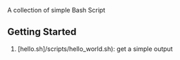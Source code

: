 A collection of simple Bash Script
## Getting Started

1. [hello.sh]/scripts/hello_world.sh): get a simple output
